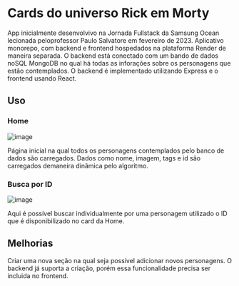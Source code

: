 # Cards do universo Rick em Morty

App inicialmente desenvolvivo na Jornada Fullstack da Samsung Ocean lecionada peloprofessor Paulo Salvatore em fevereiro de 2023.
Aplicativo monorepo, com backend e frontend hospedados na plataforma Render de maneira separada. O backend está conectado com um bando de dados noSQL MongoDB no qual há todas as inforações sobre os personagens que estão contemplados. O backend é implementado utilizando Express e o frontend usando React.

## Uso

### Home
![image](https://user-images.githubusercontent.com/115307935/221254524-a40ef0b1-577b-406c-9767-02e841c3ae5b.png)

Página inicial na qual todos os personagens contemplados pelo banco de dados são carregados. Dados como nome, imagem, tags e id são carregados demaneira dinâmica pelo algoritmo.

### Busca por ID
![image](https://user-images.githubusercontent.com/115307935/221255474-6edae203-b823-4f70-bc44-a5aa6666d226.png)

Aqui é possível buscar individualmente por uma personagem utilizado o ID que é disponibilizado no card da Home. 

## Melhorias

Criar uma nova seção na qual seja possível adicionar novos personagens. O backend já suporta a criação, porém essa funcionalidade precisa ser incluida no frontend.
